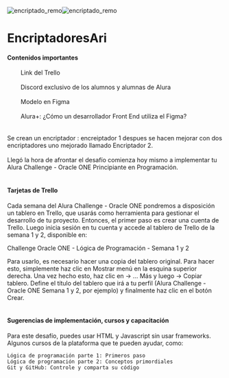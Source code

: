 ![encriptado_remo](https://github.com/ArianaEstrella/EncriptadorAri/blob/master/Encriptador%201.gif)![encriptado_remo](https://github.com/ArianaEstrella/EncriptadorAri/blob/master/Encriptador2.gif)

# EncriptadoresAri 
#### Contenidos importantes
<div style="background-image:url('https://www.alura.com.br/assets/img/challenges/icons/icon-trello.svg'); background-repeat: no-repeat;">
&nbsp;&nbsp;&nbsp;&nbsp;<a href="https://trello.com/b/ctdSDhqi/challenge-oracle-one-l%C3%B3gica-de-programaci%C3%B3n-semana-1-y-2" target="_blank" style="text-decoration: none; color: inherit" style="cursor: pointer">&nbsp;&nbsp;&nbsp;&nbsp;Link del Trello</a> 
</div>

</br>

<div style="background-image:url('https://www.alura.com.br/assets/img/challenges/icons/icon-discord.svg'); background-repeat: no-repeat;">
&nbsp;&nbsp;&nbsp;&nbsp;<a href="https://trello.com/b/ctdSDhqi/challenge-oracle-one-l%C3%B3gica-de-programaci%C3%B3n-semana-1-y-2" target="_blank" style="text-decoration: none; color: inherit" style="cursor: pointer">&nbsp;&nbsp;&nbsp;&nbsp;Discord exclusivo de los alumnos y alumnas de Alura</a>
</div>
</br>

<div style="background-image:url('https://www.alura.com.br/assets/img/challenges/icons/icon-figma.svg'); background-repeat: no-repeat;">
&nbsp;&nbsp;&nbsp;&nbsp;<a href="https://trello.com/b/ctdSDhqi/challenge-oracle-one-l%C3%B3gica-de-programaci%C3%B3n-semana-1-y-2" target="_blank" style="text-decoration: none; color: inherit" style="cursor: pointer">&nbsp;&nbsp;&nbsp;&nbsp;Modelo en Figma</a>
</div>
</br>

<div style="background-image:url('https://www.alura.com.br/assets/img/challenges/icons/icon-aluramais.svg'); background-repeat: no-repeat;">
&nbsp;&nbsp;&nbsp;&nbsp;<a href="https://trello.com/b/ctdSDhqi/challenge-oracle-one-l%C3%B3gica-de-programaci%C3%B3n-semana-1-y-2" target="_blank" style="text-decoration: none; color: inherit" style="cursor: pointer">&nbsp;&nbsp;&nbsp;&nbsp;Alura+: ¿Cómo un desarrollador Front End utiliza el Figma?</a>
</div>
</br></br>
Se crean un encriptador : encreiptador 1 despues se hacen mejorar con dos encriptadores uno mejorado llamado Encriptador 2.
</br></br>
Llegó la hora de afrontar el desafío comienza hoy mismo a implementar tu Alura Challenge - Oracle ONE Principiante en Programación.
</br></br>

#### Tarjetas de Trello

Cada semana del Alura Challenge - Oracle ONE pondremos a disposición un tablero en Trello, que usarás como herramienta para gestionar el desarrollo de tu proyecto. Entonces, el primer paso es crear una cuenta de Trello. Luego inicia sesión en tu cuenta y accede al tablero de Trello de la semana 1 y 2, disponible en:

Challenge Oracle ONE - Lógica de Programación - Semana 1 y 2

Para usarlo, es necesario hacer una copia del tablero original. Para hacer esto, simplemente haz clic en Mostrar menú en la esquina superior derecha. Una vez hecho esto, haz clic en -> ... Más y luego -> Copiar tablero. Define el título del tablero que irá a tu perfil (Alura Challenge - Oracle ONE Semana 1 y 2, por ejemplo) y finalmente haz clic en el botón Crear.
</br></br>

#### Sugerencias de implementación, cursos y capacitación

Para este desafío, puedes usar HTML y Javascript sin usar frameworks. Algunos cursos de la plataforma que te pueden ayudar, como:

    Lógica de programación parte 1: Primeros paso
    Lógica de programación parte 2: Conceptos primordiales
    Git y GitHub: Controle y comparta su código

